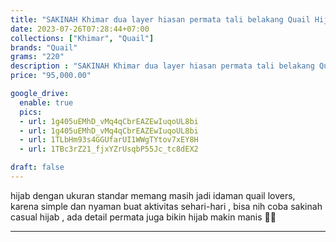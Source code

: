 ```yaml
---
title: "SAKINAH Khimar dua layer hiasan permata tali belakang Quail Hijab bahan cerutty"
date: 2023-07-26T07:28:44+07:00
collections: ["Khimar", "Quail"]
brands: "Quail"
grams: "220"
description : "SAKINAH Khimar dua layer hiasan permata tali belakang Quail Hijab bahan cerutty"
price: "95,000.00"

google_drive:
  enable: true
  pics:
  - url: 1g405uEMhD_vMq4qCbrEAZEwIuqoUL8bi
  - url: 1g405uEMhD_vMq4qCbrEAZEwIuqoUL8bi
  - url: 1TLbHm93s4GGUfarUI1WWgTYtov7xEY8H
  - url: 1TBc3rZ21_fjxYZrUsqbP55Jc_tc8dEX2

draft: false
---
```


hijab dengan ukuran standar memang masih jadi idaman quail lovers, karena simple dan nyaman buat aktivitas sehari-hari , bisa nih coba sakinah casual hijab , ada detail permata juga bikin hijab makin manis 🥰😍

--------    
 

